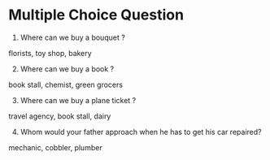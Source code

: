 # Multiple Choice Question

1. Where can we buy a bouquet ?

florists, toy shop, bakery

2. Where can we buy a book ?

book stall, chemist, green grocers

3. Where can we buy a plane ticket ?

travel agency, book stall, dairy

4. Whom would your father approach when he has to get his car repaired?

mechanic, cobbler, plumber

